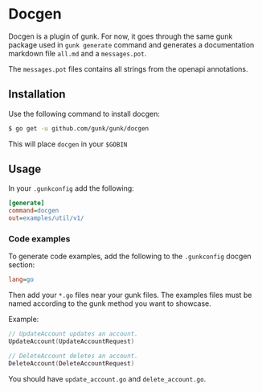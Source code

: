 # Docgen

Docgen is a plugin of gunk. For now, it goes through the same gunk package used
in `gunk generate` command and generates a documentation markdown file `all.md`
and a `messages.pot`.

The `messages.pot` files contains all strings from the openapi annotations.

## Installation

Use the following command to install docgen:

```sh
$ go get -u github.com/gunk/gunk/docgen
```

This will place `docgen` in your `$GOBIN`

## Usage

In your `.gunkconfig` add the following:

```ini
[generate]
command=docgen
out=examples/util/v1/
```

### Code examples

To generate code examples, add the following to the `.gunkconfig` docgen section:

```ini
lang=go
```

Then add your `*.go` files near your gunk files. The examples files must be
named according to the gunk method you want to showcase.

Example:

```go
// UpdateAccount updates an account.
UpdateAccount(UpdateAccountRequest)

// DeleteAccount deletes an account.
DeleteAccount(DeleteAccountRequest)
```

You should have `update_account.go` and `delete_account.go`.